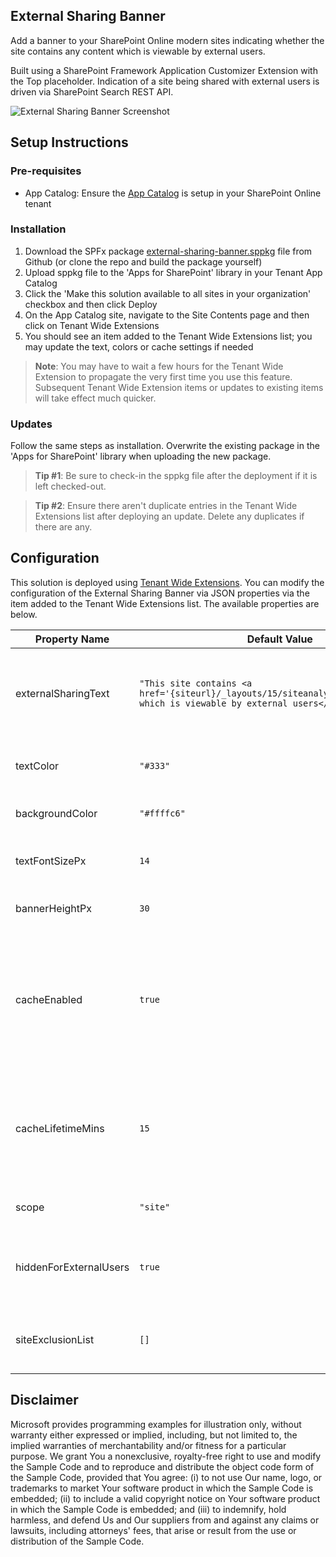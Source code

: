 ## External Sharing Banner

Add a banner to your SharePoint Online modern sites indicating whether the site contains any content which is viewable by external users. 

Built using a SharePoint Framework Application Customizer Extension with the Top placeholder. Indication of a site being shared with external users is driven via SharePoint Search REST API.

![External Sharing Banner Screenshot](./docs/BannerScreenshot.png)

## Setup Instructions
### Pre-requisites
- App Catalog: Ensure the [App Catalog](https://docs.microsoft.com/en-us/sharepoint/use-app-catalog) is setup in your SharePoint Online tenant

### Installation
1. Download the SPFx package [external-sharing-banner.sppkg](https://github.com/bschlintz/spfx-external-sharing-banner/blob/master/sharepoint/solution/external-sharing-banner.sppkg) file from Github (or clone the repo and build the package yourself)
2. Upload sppkg file to the 'Apps for SharePoint' library in your Tenant App Catalog
3. Click the 'Make this solution available to all sites in your organization' checkbox and then click Deploy
4. On the App Catalog site, navigate to the Site Contents page and then click on Tenant Wide Extensions
5.	You should see an item added to the Tenant Wide Extensions list; you may update the text, colors or cache settings if needed

> __Note__: You may have to wait a few hours for the Tenant Wide Extension to propagate the very first time you use this feature. Subsequent Tenant Wide Extension items or updates to existing items will take effect much quicker.

### Updates
Follow the same steps as installation. Overwrite the existing package in the 'Apps for SharePoint' library when uploading the new package. 

> __Tip #1__: Be sure to check-in the sppkg file after the deployment if it is left checked-out.

> __Tip #2__: Ensure there aren't duplicate entries in the Tenant Wide Extensions list after deploying an update. Delete any duplicates if there are any.

## Configuration
This solution is deployed using [Tenant Wide Extensions](https://docs.microsoft.com/en-us/sharepoint/dev/spfx/extensions/basics/tenant-wide-deployment-extensions). You can modify the configuration of the External Sharing Banner via JSON properties via the item added to the Tenant Wide Extensions list. The available properties are below.

| Property Name       | Default Value | Description |
| ------------------- | ------------- | ----- |
| externalSharingText | `"This site contains <a href='{siteurl}/_layouts/15/siteanalytics.aspx'>content which is viewable by external users</a>"` | Text or HTML. Supports {siteurl} and {weburl} tokens. |
| textColor | `"#333"` | Text color shown within the banner. |
| backgroundColor | `"#ffffc6"` | Background color of the banner. |
| textFontSizePx | `14` | Font size of the banner text in pixels. |
| bannerHeightPx | `30` | Height of the banner in pixels. |
| cacheEnabled | `true` | Enable or disable session cache. Cache is per site or web depending on configured scope. |
| cacheLifetimeMins | `15` | Number of minutes session cache is valid before re-fetching from the Search REST API. |
| scope | `"site"` | Site or Web scope is supported. |
| hiddenForExternalUsers | `true` | Toggle whether to display the banner to external users. |
| siteExclusionList | `[]` | An array of sites where the banner will not be rendered. |

## Disclaimer

Microsoft provides programming examples for illustration only, without warranty either expressed or implied, including, but not limited to, the implied warranties of merchantability and/or fitness for a particular purpose. We grant You a nonexclusive, royalty-free right to use and modify the Sample Code and to reproduce and distribute the object code form of the Sample Code, provided that You agree: (i) to not use Our name, logo, or trademarks to market Your software product in which the Sample Code is embedded; (ii) to include a valid copyright notice on Your software product in which the Sample Code is embedded; and (iii) to indemnify, hold harmless, and defend Us and Our suppliers from and against any claims or lawsuits, including attorneys' fees, that arise or result from the use or distribution of the Sample Code.
